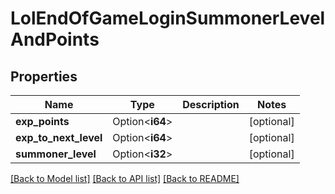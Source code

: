 # LolEndOfGameLoginSummonerLevelAndPoints

## Properties

Name | Type | Description | Notes
------------ | ------------- | ------------- | -------------
**exp_points** | Option<**i64**> |  | [optional]
**exp_to_next_level** | Option<**i64**> |  | [optional]
**summoner_level** | Option<**i32**> |  | [optional]

[[Back to Model list]](../README.md#documentation-for-models) [[Back to API list]](../README.md#documentation-for-api-endpoints) [[Back to README]](../README.md)



